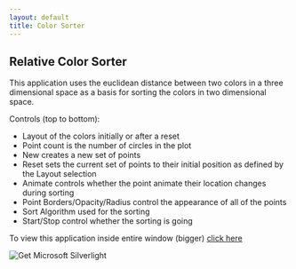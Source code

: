 ```yaml
---
layout: default
title: Color Sorter
---
```


<article class="bl-project">
  <h2>Relative Color Sorter</h2>
  <p>This application uses the euclidean distance between two colors in a three dimensional space as a basis for sorting the colors in two dimensional space.</p>
  <span>Controls (top to bottom):</span>
  <ul>
    <li>Layout of the colors initially or after a reset</li>
    <li>Point count is the number of circles in the plot</li>
    <li>New creates a new set of points</li>
    <li>Reset sets the current set of points to their initial position as defined by the Layout selection</li>
    <li>Animate controls whether the point animate their location changes during sorting</li>
    <li>Point Borders/Opacity/Radius control the appearance of all of the points</li>
    <li>Sort Algorithm used for the sorting</li>
    <li>Start/Stop control whether the sorting is going</li>
  </ul>
  <p>To view this application inside entire window (bigger) <a href="/pages/projects/color_sorter_large.html">click here</a></p>
  <object id="SilverlightPlugin1" width="100%" height="600" data="data:application/x-silverlight-2,"
          type="application/x-silverlight-2">
    <param name="source" value="/projects/ColorSorter.xap" />
    <!-- Display installation image. -->
    <a href="http://go.microsoft.com/fwlink/?LinkID=149156" style="text-decoration: none;">
      <img src="http://go.microsoft.com/fwlink/?LinkId=108181" alt="Get Microsoft Silverlight"
           style="border-style: none" />
    </a>
  </object>
</article>
